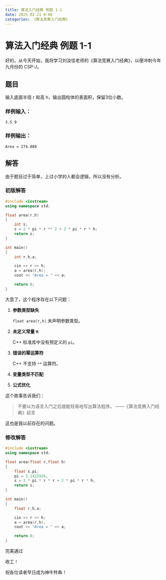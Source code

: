 ```yaml
---
title: 算法入门经典 例题 1-1
date: 2025-02-21 0:00
categories: 《算法竞赛入门经典》
---
```


# 算法入门经典 例题 1-1


好的，从今天开始，我将学习刘汝佳老师的《算法竞赛入门经典》，以便冲刺今年九月份的 CSP-J。

## 题目

输入底面半径 r 和高 h，输出圆柱体的表面积，保留3位小数。

### 样例输入：

```
3.5 9
```

### 样例输出：

```
Area = 274.889
```

## 解答

由于题目过于简单，上过小学的人都会逻辑，所以没有分析。

### 初版解答

```c++
#include <iostream>
using namespace std;

float area(r,h)
{
    int s;
    s = 2 * pi * r ** 2 + 2 * pi * r * h;
    return s;
}

int main()
{
    int r,h,a;

    cin >> r >> h;
    a = area(r,h);
    cout << "Area = " << a;

    return 0;
}
```

大意了，这个程序存在以下问题：

1.  **参数类型缺失**

    `float area(r,h)` 未声明参数类型。

2.  **未定义常量 π**

    C++ 标准库中没有预定义的 `pi`。

3.  **错误的幂运算符**

    C++ 不支持 `**` 运算符。

4.  **变量类型不匹配**

5.  **公式优化**

这个故事告诉我们：

> 不要以为语言入门之后就能轻易地写出算法程序。
> ——《算法竞赛入门经典》前言

这也是我以前存在的问题。

### 修改解答

```c++
#include <iostream>
using namespace std;

float area(float r,float h)
{
    float s,pi;
    pi = 3.1415926;
    s = 2 * pi * r * r + 2 * pi * r * h;
    return s;
}

int main()
{
    float r,h,a;

    cin >> r >> h;
    a = area(r,h);
    cout << "Area = " << a;

    return 0;
}
```

完美通过

收工！

祝各位读者早日成为神牛牪犇！
